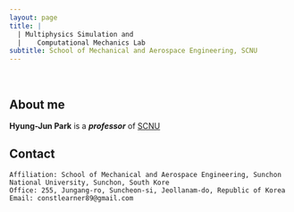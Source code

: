 ```yaml
---
layout: page
title: |
  | Multiphysics Simulation and 
  |    Computational Mechanics Lab 
subtitle: School of Mechanical and Aerospace Engineering, SCNU
---
```


<br/>

## About me

**Hyung-Jun Park** is a **_professor_** of [SCNU](https://www.scnu.ac.kr/SCNU/main.do?introChk=Y)

## Contact

```
Affiliation: School of Mechanical and Aerospace Engineering, Sunchon National University, Sunchon, South Kore
Office: 255, Jungang-ro, Suncheon-si, Jeollanam-do, Republic of Korea
Email: constlearner89@gmail.com
```
